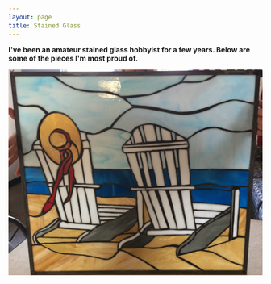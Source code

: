 ```yaml
---
layout: page
title: Stained Glass
---
```


**I've been an amateur stained glass hobbyist for a few years. Below are some of the pieces I'm most proud of.**

![Image of Beach](https://github.com/maxpohlman/maxpohlman.github.io/blob/master/img/stainedglass/beach.JPG)